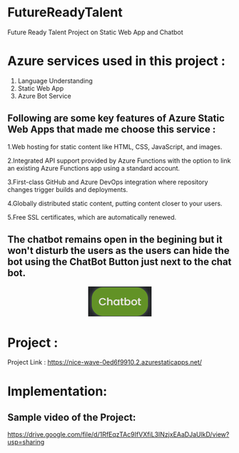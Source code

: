# FutureReadyTalent
Future Ready Talent Project on Static Web App and Chatbot

# Azure services used in this project :

1. Language Understanding
2. Static Web App
3. Azure Bot Service

Following are some key features of Azure Static Web Apps that made me choose this service :
------------------------------------------------------------------------------------------

1.Web hosting for static content like HTML, CSS, JavaScript, and images.

2.Integrated API support provided by Azure Functions with the option to link an existing Azure Functions app using a standard account.

3.First-class GitHub and Azure DevOps integration where repository changes trigger builds and deployments.

4.Globally distributed static content, putting content closer to your users.

5.Free SSL certificates, which are automatically renewed.

The chatbot remains open in the begining but it won't disturb the users as the users can hide the bot using the **ChatBot Button** just next to the chat bot.<br>
---
<p align="center">
  <img src="img/chat-bot img.png" />
</p>

# Project : 

Project Link : https://nice-wave-0ed6f9910.2.azurestaticapps.net/

# Implementation:

Sample video of the Project:
-----------------------------

https://drive.google.com/file/d/1RfEqzTAc9IfVXfiL3INzjxEAaDJaUlkD/view?usp=sharing
